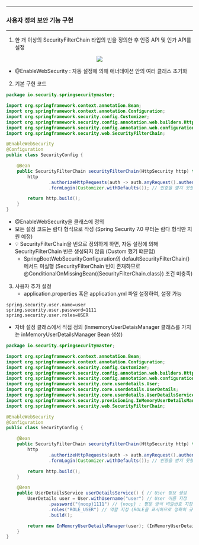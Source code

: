 -----
### 사용자 정의 보안 기능 구현
-----
1. 한 개 이상의 SecurityFilterChain 타입의 빈을 정의한 후 인증 API 및 인가 API를 설정
<div align="center">
<img src="https://github.com/user-attachments/assets/30a65318-2ddf-44d6-a1c5-844c9329bbe5">
</div>

  - @EnableWebSecurity : 자동 설정에 의해 애너테이션 안의 여러 클래스 초기화

2. 기본 구현 코드
```java
package io.security.springsecuritymaster;

import org.springframework.context.annotation.Bean;
import org.springframework.context.annotation.Configuration;
import org.springframework.security.config.Customizer;
import org.springframework.security.config.annotation.web.builders.HttpSecurity;
import org.springframework.security.config.annotation.web.configuration.EnableWebSecurity;
import org.springframework.security.web.SecurityFilterChain;

@EnableWebSecurity
@Configuration
public class SecurityConfig {

    @Bean
    public SecurityFilterChain securityFilterChain(HttpSecurity http) throws Exception {
        http
                .authorizeHttpRequests(auth -> auth.anyRequest().authenticated()) // 어떠한 Request에 대해서 인증을 받아 인가 실시
                .formLogin(Customizer.withDefaults()); // 인증을 받지 못했을 때, form Login 방식 사용하며, 인증 방식은 기본 Default 방식

        return http.build();
    }
}
```
  - @EnableWebSecurity을 클래스에 정의
  - 모든 설정 코드는 람다 형식으로 작성 (Spring Security 7.0 부터는 람다 형식만 지원 예정)
  - 💡 SecurityFilterChain을 빈으로 정의하게 하면, 자동 설정에 의해 SecurityFilterChain 빈은 생성되지 않음 (Custom 했기 떄문임)
    + SpringBootWebSecurityConfiguration의 defaultSecurityFilterChain() 메서드 미실행 (SecurityFilterChain 빈이 존재하므로 @ConditionalOnMissingBean({SecurityFilterChain.class}) 조건 미충족)

3. 사용자 추가 설정
   - application.properties 혹은 application.yml 파일 설정하여, 설정 가능
```properties
spring.security.user.name=user
spring.security.user.password=1111
spring.security.user.roles=USER
```

   - 자바 설정 클래스에서 직접 정의 (InmemoryUserDetaisManager 클래스를 가지는 inMemoryUserDetailsManager Bean 생성)
```java
package io.security.springsecuritymaster;

import org.springframework.context.annotation.Bean;
import org.springframework.context.annotation.Configuration;
import org.springframework.security.config.Customizer;
import org.springframework.security.config.annotation.web.builders.HttpSecurity;
import org.springframework.security.config.annotation.web.configuration.EnableWebSecurity;
import org.springframework.security.core.userdetails.User;
import org.springframework.security.core.userdetails.UserDetails;
import org.springframework.security.core.userdetails.UserDetailsService;
import org.springframework.security.provisioning.InMemoryUserDetailsManager;
import org.springframework.security.web.SecurityFilterChain;

@EnableWebSecurity
@Configuration
public class SecurityConfig {

    @Bean
    public SecurityFilterChain securityFilterChain(HttpSecurity http) throws Exception {
        http
                .authorizeHttpRequests(auth -> auth.anyRequest().authenticated()) // 어떠한 Request에 대해서 인증을 받아 인가 실시
                .formLogin(Customizer.withDefaults()); // 인증을 받지 못했을 때, form Login 방식 사용하며, 인증 방식은 기본 Default 방식

        return http.build();
    }

    @Bean
    public UserDetailsService userDetailsService() { // User 정보 생성
        UserDetails user = User.withUsername("user") // User 이름 지정
                .password("{noop}1111") // {noop} : 평문 방식 비밀번호 지정
                .roles("ROLE_USER") // 역할 지정 (ROLE을 표시하므로 정확히 규정)
                .build();

        return new InMemoryUserDetailsManager(user); (InMemoryUserDetailsManager 생성자에 전달)
    }
}

```
